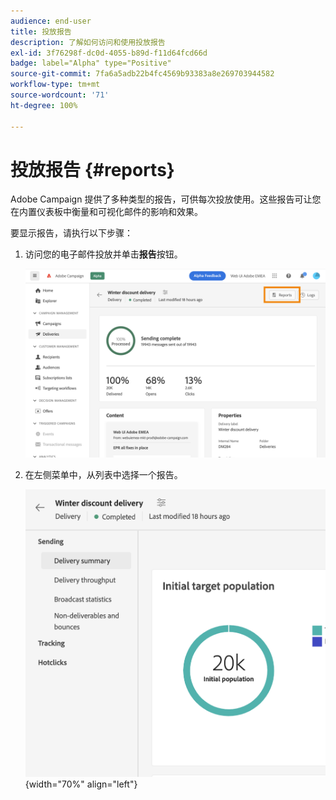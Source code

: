 ```yaml
---
audience: end-user
title: 投放报告
description: 了解如何访问和使用投放报告
exl-id: 3f76298f-dc0d-4055-b89d-f11d64fcd66d
badge: label="Alpha" type="Positive"
source-git-commit: 7fa6a5adb22b4fc4569b93383a8e269703944582
workflow-type: tm+mt
source-wordcount: '71'
ht-degree: 100%

---
```


# 投放报告 {#reports}

Adobe Campaign 提供了多种类型的报告，可供每次投放使用。这些报告可让您在内置仪表板中衡量和可视化邮件的影响和效果。

要显示报告，请执行以下步骤：

1. 访问您的电子邮件投放并单击&#x200B;**报告**&#x200B;按钮。

   ![](assets/reporting.png)

1. 在左侧菜单中，从列表中选择一个报告。

   ![](assets/reporting2.png){width="70%" align="left"}

